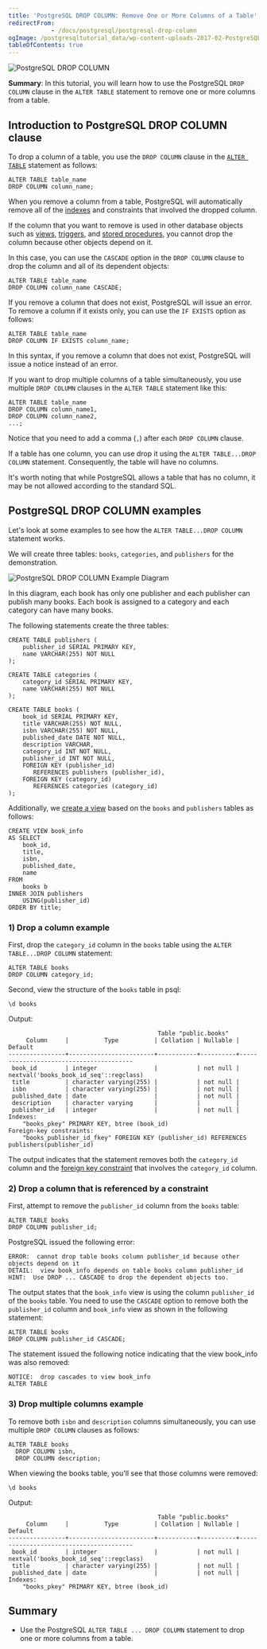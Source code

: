 ```yaml
---
title: 'PostgreSQL DROP COLUMN: Remove One or More Columns of a Table'
redirectFrom: 
            - /docs/postgresql/postgresql-drop-column
ogImage: /postgresqltutorial_data/wp-content-uploads-2017-02-PostgreSQL-Drop-Column-300x128.png
tableOfContents: true
---
```


![PostgreSQL DROP COLUMN](/postgresqltutorial_data/wp-content-uploads-2017-02-PostgreSQL-Drop-Column-300x128.png)

**Summary**: In this tutorial, you will learn how to use the PostgreSQL `DROP COLUMN` clause in the `ALTER TABLE` statement to remove one or more columns from a table.

## Introduction to PostgreSQL DROP COLUMN clause

To drop a column of a table, you use the `DROP COLUMN` clause in the [`ALTER TABLE`](/docs/postgresql/postgresql-alter-table) statement as follows:

```
ALTER TABLE table_name
DROP COLUMN column_name;
```

When you remove a column from a table, PostgreSQL will automatically remove all of the [indexes](/docs/postgresql/postgresql-indexes) and constraints that involved the dropped column.

If the column that you want to remove is used in other database objects such as [views](https://www.postgresqltutorial.com/postgresql-views/), [triggers](https://www.postgresqltutorial.com/postgresql-triggers/), and [stored procedures](https://www.postgresqltutorial.com/postgresql-stored-procedures/), you cannot drop the column because other objects depend on it.

In this case, you can use the `CASCADE` option in the `DROP COLUMN` clause to drop the column and all of its dependent objects:

```
ALTER TABLE table_name
DROP COLUMN column_name CASCADE;
```

If you remove a column that does not exist, PostgreSQL will issue an error. To remove a column if it exists only, you can use the `IF EXISTS` option as follows:

```
ALTER TABLE table_name
DROP COLUMN IF EXISTS column_name;
```

In this syntax, if you remove a column that does not exist, PostgreSQL will issue a notice instead of an error.

If you want to drop multiple columns of a table simultaneously, you use multiple `DROP COLUMN` clauses in the `ALTER TABLE` statement like this:

```
ALTER TABLE table_name
DROP COLUMN column_name1,
DROP COLUMN column_name2,
...;
```

Notice that you need to add a comma (`,`) after each `DROP COLUMN` clause.

If a table has one column, you can use drop it using the `ALTER TABLE...DROP COLUMN` statement. Consequently, the table will have no columns.

It's worth noting that while PostgreSQL allows a table that has no column, it may be not allowed according to the standard SQL.

## PostgreSQL DROP COLUMN examples

Let's look at some examples to see how the `ALTER TABLE...DROP COLUMN` statement works.

We will create three tables: `books`, `categories`, and `publishers` for the demonstration.

![PostgreSQL DROP COLUMN Example Diagram](/postgresqltutorial_data/wp-content-uploads-2017-02-PostgreSQL-DROP-COLUMN-Example-Diagram.png)

In this diagram, each book has only one publisher and each publisher can publish many books. Each book is assigned to a category and each category can have many books.

The following statements create the three tables:

```
CREATE TABLE publishers (
    publisher_id SERIAL PRIMARY KEY,
    name VARCHAR(255) NOT NULL
);

CREATE TABLE categories (
    category_id SERIAL PRIMARY KEY,
    name VARCHAR(255) NOT NULL
);

CREATE TABLE books (
    book_id SERIAL PRIMARY KEY,
    title VARCHAR(255) NOT NULL,
    isbn VARCHAR(255) NOT NULL,
    published_date DATE NOT NULL,
    description VARCHAR,
    category_id INT NOT NULL,
    publisher_id INT NOT NULL,
    FOREIGN KEY (publisher_id)
       REFERENCES publishers (publisher_id),
    FOREIGN KEY (category_id)
       REFERENCES categories (category_id)
);
```

Additionally, we [create a view](https://www.postgresqltutorial.com/postgresql-views/managing-postgresql-views/) based on the `books` and `publishers` tables as follows:

```
CREATE VIEW book_info
AS SELECT
    book_id,
    title,
    isbn,
    published_date,
    name
FROM
    books b
INNER JOIN publishers
    USING(publisher_id)
ORDER BY title;
```

### 1) Drop a column example

First, drop the `category_id` column in the `books` table using the `ALTER TABLE...DROP COLUMN` statement:

```
ALTER TABLE books
DROP COLUMN category_id;
```

Second, view the structure of the `books` table in psql:

```
\d books
```

Output:

```
                                          Table "public.books"
     Column     |          Type          | Collation | Nullable |                Default
----------------+------------------------+-----------+----------+----------------------------------------
 book_id        | integer                |           | not null | nextval('books_book_id_seq'::regclass)
 title          | character varying(255) |           | not null |
 isbn           | character varying(255) |           | not null |
 published_date | date                   |           | not null |
 description    | character varying      |           |          |
 publisher_id   | integer                |           | not null |
Indexes:
    "books_pkey" PRIMARY KEY, btree (book_id)
Foreign-key constraints:
    "books_publisher_id_fkey" FOREIGN KEY (publisher_id) REFERENCES publishers(publisher_id)
```

The output indicates that the statement removes both the `category_id` column and the [foreign key constraint](/docs/postgresql/postgresql-foreign-key) that involves the `category_id` column.

### 2) Drop a column that is referenced by a constraint

First, attempt to remove the `publisher_id` column from the `books` table:

```
ALTER TABLE books
DROP COLUMN publisher_id;
```

PostgreSQL issued the following error:

```
ERROR:  cannot drop table books column publisher_id because other objects depend on it
DETAIL:  view book_info depends on table books column publisher_id
HINT:  Use DROP ... CASCADE to drop the dependent objects too.
```

The output states that the `book_info` view is using the column `publisher_id` of the `books` table. You need to use the `CASCADE` option to remove both the `publisher_id` column and `book_info` view as shown in the following statement:

```
ALTER TABLE books
DROP COLUMN publisher_id CASCADE;
```

The statement issued the following notice indicating that the view book_info was also removed:

```
NOTICE:  drop cascades to view book_info
ALTER TABLE
```

### 3) Drop multiple columns example

To remove both `isbn` and `description` columns simultaneously, you can use multiple `DROP COLUMN` clauses as follows:

```
ALTER TABLE books
  DROP COLUMN isbn,
  DROP COLUMN description;
```

When viewing the books table, you'll see that those columns were removed:

```
\d books
```

Output:

```
                                          Table "public.books"
     Column     |          Type          | Collation | Nullable |                Default
----------------+------------------------+-----------+----------+----------------------------------------
 book_id        | integer                |           | not null | nextval('books_book_id_seq'::regclass)
 title          | character varying(255) |           | not null |
 published_date | date                   |           | not null |
Indexes:
    "books_pkey" PRIMARY KEY, btree (book_id)
```

## Summary

- Use the PostgreSQL `ALTER TABLE ... DROP COLUMN` statement to drop one or more columns from a table.
